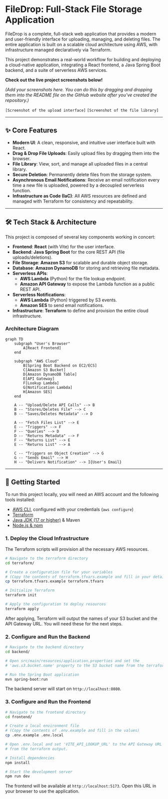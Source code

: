 # FileDrop: Full-Stack File Storage Application

FileDrop is a complete, full-stack web application that provides a modern and user-friendly interface for uploading, managing, and deleting files. The entire application is built on a scalable cloud architecture using AWS, with infrastructure managed declaratively via Terraform.

This project demonstrates a real-world workflow for building and deploying a cloud-native application, integrating a React frontend, a Java Spring Boot backend, and a suite of serverless AWS services.

**Check out the live project screenshots below!**

*(Add your screenshots here. You can do this by dragging and dropping them into the README file on the GitHub website after you've created the repository.)*

`[Screenshot of the upload interface]`
`[Screenshot of the file library]`

---

## ✨ Core Features

*   **Modern UI**: A clean, responsive, and intuitive user interface built with React.
*   **Drag & Drop File Uploads**: Easily upload files by dragging them into the browser.
*   **File Library**: View, sort, and manage all uploaded files in a central library.
*   **Secure Deletion**: Permanently delete files from the storage system.
*   **Asynchronous Email Notifications**: Receive an email notification every time a new file is uploaded, powered by a decoupled serverless function.
*   **Infrastructure as Code (IaC)**: All AWS resources are defined and managed with Terraform for consistency and repeatability.

---

## 🛠️ Tech Stack & Architecture

This project is composed of several key components working in concert:

*   **Frontend**: **React** (with Vite) for the user interface.
*   **Backend**: **Java Spring Boot** for the core REST API (file uploads/deletions).
*   **File Storage**: **Amazon S3** for scalable and durable object storage.
*   **Database**: **Amazon DynamoDB** for storing and retrieving file metadata.
*   **Serverless APIs**:
    *   **AWS Lambda** (Python) for the file lookup endpoint.
    *   **Amazon API Gateway** to expose the Lambda function as a public REST API.
*   **Serverless Notifications**:
    *   **AWS Lambda** (Python) triggered by S3 events.
    *   **Amazon SES** to send email notifications.
*   **Infrastructure**: **Terraform** to define and provision the entire cloud infrastructure.

### Architecture Diagram

```mermaid
graph TD
    subgraph "User's Browser"
        A[React Frontend]
    end

    subgraph "AWS Cloud"
        B[Spring Boot Backend on EC2/ECS]
        C[Amazon S3 Bucket]
        D[Amazon DynamoDB Table]
        E[API Gateway]
        F[Lookup Lambda]
        G[Notification Lambda]
        H[Amazon SES]
    end

    A -- "Upload/Delete API Calls" --> B
    B -- "Stores/Deletes File" --> C
    B -- "Saves/Deletes Metadata" --> D

    A -- "Fetch Files List" --> E
    E -- "Triggers" --> F
    F -- "Queries" --> D
    D -- "Returns Metadata" --> F
    F -- "Returns List" --> E
    E -- "Returns List" --> A

    C -- "Triggers on Object Creation" --> G
    G -- "Sends Email" --> H
    H -- "Delivers Notification" --> I{User's Email}
```

---

## 🚀 Getting Started

To run this project locally, you will need an AWS account and the following tools installed:

*   [AWS CLI](https://aws.amazon.com/cli/), configured with your credentials (`aws configure`)
*   [Terraform](https://www.terraform.io/downloads.html)
*   [Java JDK (17 or higher)](https://www.oracle.com/java/technologies/downloads/) & Maven
*   [Node.js & npm](https://nodejs.org/en/)

### 1. Deploy the Cloud Infrastructure

The Terraform scripts will provision all the necessary AWS resources.

```bash
# Navigate to the terraform directory
cd terraform/

# Create a configuration file for your variables
# (Copy the contents of terraform.tfvars.example and fill in your details)
cp terraform.tfvars.example terraform.tfvars

# Initialize Terraform
terraform init

# Apply the configuration to deploy resources
terraform apply
```
After applying, Terraform will output the names of your S3 bucket and the API Gateway URL. You will need these for the next steps.

### 2. Configure and Run the Backend

```bash
# Navigate to the backend directory
cd backend/

# Open src/main/resources/application.properties and set the
# 'aws.s3.bucket.name' property to the S3 bucket name from the terraform output.

# Run the Spring Boot application
mvn spring-boot:run
```
The backend server will start on `http://localhost:8080`.

### 3. Configure and Run the Frontend

```bash
# Navigate to the frontend directory
cd frontend/

# Create a local environment file
# (Copy the contents of .env.example and fill in the values)
cp .env.example .env.local

# Open .env.local and set 'VITE_API_LOOKUP_URL' to the API Gateway URL
# from the terraform output.

# Install dependencies
npm install

# Start the development server
npm run dev
```
The frontend will be available at `http://localhost:5173`. Open this URL in your browser to use the application. 